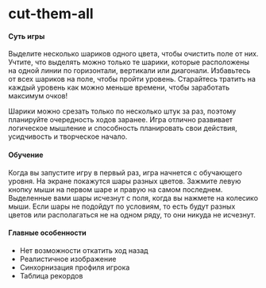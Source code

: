 # cut-them-all

<h4>Суть игры</h4>

Выделите несколько шариков одного цвета, чтобы очистить поле от них. Учтите, что выделять можно только те шарики, которые расположены на одной линии по горизонтали, вертикали или диагонали. Избавьтесь от всех шариков на поле, чтобы пройти уровень. Старайтесь тратить на каждый уровень как можно меньше времени, чтобы заработать максимум очков!

Шарики можно срезать только по несколько штук за раз, поэтому планируйте очередность ходов заранее. Игра отлично развивает логическое мышление и способность планировать свои действия, усидчивость и творческое начало.

<h4>Обучение</h4>

Когда вы запустите игру в первый раз, игра начнется с обучающего уровня. На экране покажутся шары разных цветов. Зажмите левую кнопку мыши на первом шаре и правую на самом последнем. Выделенные вами шары исчезнут с поля, когда вы нажмете на колесико мыши. Если шары не подойдут по условиям, то есть будут разных цветов или располагаться не на одном ряду, то они никуда не исчезнут.

<h4>Главные особенности</h4>

- Нет возможности откатить ход назад
- Реалистичное изображение
- Синхорнизация профиля игрока
- Таблица рекордов
